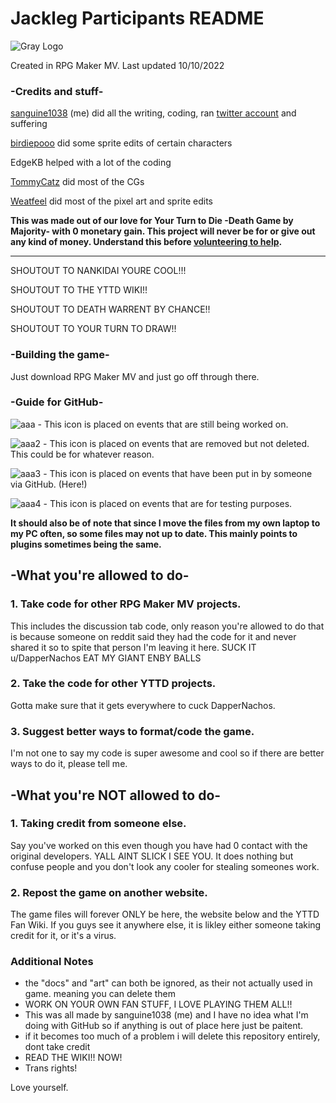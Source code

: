 # Jackleg Participants README
![Gray Logo](https://user-images.githubusercontent.com/74929190/188174222-d369c07c-9c2a-4ae9-9e03-bbbc48faa101.png)

Created in RPG Maker MV. Last updated 10/10/2022

### -Credits and stuff-
[sanguine1038](twitter.com/@sanguine1038) (me) did all the writing, coding, ran [twitter account](twitter.com/@YTTDJP) and suffering

[birdiepooo](twitter/@birdiepooo) did some sprite edits of certain characters

EdgeKB helped with a lot of the coding

[TommyCatz](twitter.com/@MaskedHajime) did most of the CGs

[Weatfeel](twitter/@weatfeels) did most of the pixel art and sprite edits

__This was made out of our love for Your Turn to Die -Death Game by Majority- with 0 monetary gain. This project will never be for or give out any kind of money. Understand this before [volunteering to help](https://docs.google.com/forms/d/e/1FAIpQLSeYrkpuh5HPcMlb4aNnOkcTbI4HrqyfxLbD-bSXGqM6aylzIA/viewform).__

-------------
SHOUTOUT TO NANKIDAI YOURE COOL!!!

SHOUTOUT TO THE YTTD WIKI!!

SHOUTOUT TO DEATH WARRENT BY CHANCE!!

SHOUTOUT TO YOUR TURN TO DRAW!!

### -Building the game-
Just download RPG Maker MV and just go off through there.

### -Guide for GitHub-
![aaa](https://user-images.githubusercontent.com/74929190/194777500-cfac3ea1-df89-4611-b0ec-1d3e4ec05040.png) - This icon is placed on events that are still being worked on.

![aaa2](https://user-images.githubusercontent.com/74929190/194777551-c9e0830d-2e40-453b-b423-128eecc98ac2.png) - This icon is placed on events that are removed but not deleted. This could be for whatever reason.

![aaa3](https://user-images.githubusercontent.com/74929190/194777575-941d3fa6-8432-4830-988f-b51ff716db90.png) - This icon is placed on events that have been put in by someone via GitHub. (Here!)

![aaa4](https://user-images.githubusercontent.com/74929190/194777621-15cc6a42-248f-49f9-9825-746687372ed8.png) - This icon is placed on events that are for testing purposes.

__It should also be of note that since I move the files from my own laptop to my PC often, so some files may not up to date. This mainly points to plugins sometimes being the same.__

## -What you're allowed to do-
###  1. Take code for other RPG Maker MV projects.
 This includes the discussion tab code, only reason you're allowed to do that is because someone on reddit said they had the code for it and never shared it so to spite that person I'm leaving it here. SUCK IT u/DapperNachos EAT MY GIANT ENBY BALLS

### 2. Take the code for other YTTD projects.
  Gotta make sure that it gets everywhere to cuck DapperNachos.
 
### 3. Suggest better ways to format/code the game.
  I'm not one to say my code is super awesome and cool so if there are better ways to do it, please tell me.

## -What you're NOT allowed to do-
### 1. Taking credit from someone else.
  Say you've worked on this even though you have had 0 contact with the original developers. YALL AINT SLICK I SEE YOU. It does nothing but confuse people and you don't look any cooler for stealing someones work.
 
### 2. Repost the game on another website.
  The game files will forever ONLY be here, the website below and the YTTD Fan Wiki. If you guys see it anywhere else, it is likley either someone taking credit for it, or it's a virus.

### Additional Notes
* the "docs" and "art" can both be ignored, as their not actually used in game. meaning you can delete them
* WORK ON YOUR OWN FAN STUFF, I LOVE PLAYING THEM ALL!! 
* This was all made by sanguine1038 (me) and I have no idea what I'm doing with GitHub so
if anything is out of place here just be paitent.
* if it becomes too much of a problem i will delete this repository entirely, dont take credit
* READ THE WIKI!! NOW!
* Trans rights!

Love yourself.
